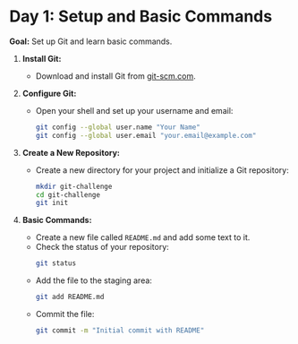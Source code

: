 # Day 1: Setup and Basic Commands

**Goal:** Set up Git and learn basic commands.

1. **Install Git:**
   - Download and install Git from [git-scm.com](https://git-scm.com/).

2. **Configure Git:**
   - Open your shell and set up your username and email:
     ```bash
     git config --global user.name "Your Name"
     git config --global user.email "your.email@example.com"
     ```

3. **Create a New Repository:**
   - Create a new directory for your project and initialize a Git repository:
     ```bash
     mkdir git-challenge
     cd git-challenge
     git init
     ```

4. **Basic Commands:**
   - Create a new file called `README.md` and add some text to it.
   - Check the status of your repository:
     ```bash
     git status
     ```
   - Add the file to the staging area:
     ```bash
     git add README.md
     ```
   - Commit the file:
     ```bash
     git commit -m "Initial commit with README"
     ```
